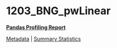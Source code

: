 # 1203_BNG_pwLinear

[**Pandas Profiling Report**](https://epistasislab.github.io/penn-ml-benchmarks/profile/1203_BNG_pwLinear.html)

[Metadata](metadata.yaml) | [Summary Statistics](summary_stats.csv)

